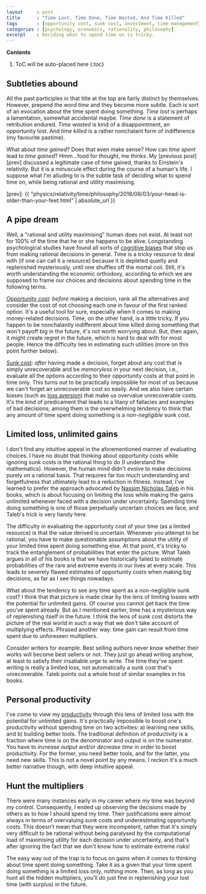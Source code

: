 ```yaml
---
layout     : post
title      : "Time Lost, Time Done, Time Wasted, And Time Killed"
tags       : [opportunity cost, sunk cost, investment, time management]
categories : [psychology, economics, rationality, philosophy]
excerpt    : Deciding what to spend time on is tricky.
---
```


**Contents**
1. ToC will be auto-placed here
{:toc}


## Subtleties abound

All the past participles in that title at the top are fairly distinct by
themselves. However, prepend the word *time* and they become more subtle. Each
is sort of an evocation about the time spent doing something. *Time lost* is
perhaps a lamentation, somewhat accidental maybe. *Time done* is a statement of
retribution endured. *Time wasted* is kind of a disappointment, an opportunity
lost. And *time killed* is a rather nonchalant form of indifference (my
favourite pastime).

What about *time gained*? Does that even make sense? How can *time spent* lead
to *time gained*? Hmm...food for thought, me thinks. My [previous post][prev]
discussed a legitimate case of time gained, thanks to Einstein's
relativity. But it is a minuscule effect during the course of a human's life. I
suppose what I'm alluding to is the subtle task of deciding what to spend time
on, while being rational and utility maximising.

[prev]: {{ "physics/relativity/time/philosophy/2018/08/03/your-head-is-older-than-your-feet.html" | absolute_url }}


## A pipe dream

Well, a "rational and utility maximising" human does not exist. At least not
for 100% of the time that he or she happens to be alive. Longstanding
psychological studies have found all sorts of [cognitive biases][biaslink] that
stop us from making rational decisions in general. Time is a tricky resource to
deal with (if one can call it a resource) because it is depleted quietly and
replenished mysteriously, until one shuffles off the mortal coil. Still, it's
worth understanding the economic orthodoxy, according to which we are supposed
to frame our choices and decisions about spending time in the following terms.

[Opportunity cost][opplink]: *before* making a decision, rank all the
alternatives and consider the cost of not choosing each one in favour of the
first ranked option. It's a useful tool for sure, especially when it comes to
making money-related decisions. Time, on the other hand, is a little tricky. If
you happen to be nonchalantly indifferent about time killed doing something
that won't payoff big in the future, it's not worth worrying about. But, then
again, it might create regret in the future, which is hard to deal with for
most people. Hence the difficulty lies in estimating such utilities (more on
this point further below).

[Sunk cost][sunklink]: *after* having made a decision, forget about any cost
that is simply unrecoverable and be *memoryless* in your next decision, i.e.,
evaluate all the options according to their opportunity costs at that point in
time only. This turns out to be practically impossible for most of us because
we can't forget an unrecoverable cost so easily. And we also have certain
biases (such as [loss aversion][losslink]) that make us overvalue unrecoverable
costs. It's the kind of predicament that leads to a litany of fallacies and
examples of bad decisions; among them is the overwhelming tendency to think
that any amount of time spent doing something is a *non-negligible* sunk cost.

[biaslink]: https://en.wikipedia.org/wiki/List_of_cognitive_biases
[opplink]:  https://www.investopedia.com/terms/o/opportunitycost.asp
[sunklink]: https://www.investopedia.com/terms/s/sunkcost.asp
[losslink]: https://en.wikipedia.org/wiki/Loss_aversion


## Limited loss, unlimited gains

I don't find any intuitive appeal in the aforementioned manner of evaluating
choices. I have no doubt that thinking about opportunity costs while ignoring
sunk costs is the rational thing to do (I understand the mathematics). However,
the human mind didn't evolve to make decisions purely on a rational basis. That
requires far too much understanding and forgetfulness that ultimately lead to
a reduction in fitness. Instead, I've learned to prefer the approach advocated
by [Nassim Nicholas Taleb][taleblink] in his books, which is about focusing on
limiting the loss while making the gains unlimited whenever faced with a
decision under uncertainty. Spending time doing something is one of those
perpetually uncertain choices we face, and Taleb's trick is very handy here.

[taleblink]: http://www.fooledbyrandomness.com/

The difficulty in evaluating the opportunity cost of your time (as a limited
resource) is that the value derived is uncertain. Whenever you attempt to be
rational, you have to make questionable assumptions about the utility of your
limited time spent doing something else. At that point, it's tricky to track
the entanglement of probabilities that enter the picture. What Taleb argues in
all of his books is that we have historically failed to estimate probabilities
of the rare and extreme events in our lives at every scale. This leads to
severely flawed estimates of opportunity costs when making big decisions, as
far as I see things nowadays.

What about the tendency to see any time spent as a non-negligible sunk cost? I
think that that picture is made clear by the lens of limiting losses with the
potential for unlimited gains. Of course you cannot get back the time you've
spent already. But as I mentioned earlier, time has a mysterious way of
replenishing itself in the future. I think the lens of sunk cost distorts the
picture of the real world in such a way that we don't take account of
multiplying effects. Phrased another way: time gain can result from time spent
due to unforeseen multipliers.

Consider writers for example. Best selling authors never know whether their
works will become best sellers or not. They just go ahead writing anyhow, at
least to satisfy their insatiable urge to write. The time they've spent writing
is really a limited loss, not automatically a sunk cost that's
unrecoverable. Taleb points out a whole host of similar examples in his books.


## Personal productivity

I've come to view my [productivity][prodlink] through this lens of limited loss
with the potential for unlimited gains. It's practically impossible to boost
one's productivity without spending time on two activities: a) learning new
skills, and b) building better tools. The traditional definition of
productivity is a fraction where time is on the denominator and output is on
the numerator. You have to *increase output* and/or *decrease time* in order to
boost productivity. For the former, you need better tools, and for the latter,
you need new skills. This is not a novel point by any means. I reckon it's a
much better narrative though, with deep intuitive appeal.

[prodlink]: https://en.wikipedia.org/wiki/Productivity


## Hunt the multipliers

There were many instances early in my career where my time was beyond my
control. Consequently, I ended up observing the decisions made by others as to
how I should spend my time. Their justifications were almost always in terms of
overvaluing sunk costs and underestimating opportunity costs. This doesn't mean
that they were incompetent, rather that it's simply very difficult to be
rational without being paralysed by the computational load of maximising
utility for each decision under uncertainty, and that's after ignoring the fact
that we don't know how to estimate extreme risks!

The easy way out of the trap is to focus on gains when it comes to thinking
about time spent doing something. Take it as a given that your time spent doing
something is a limited loss only, nothing more. Then, as long as you hunt all
the hidden multipliers, you'll do just fine in replenishing your lost time
(with surplus) in the future.
